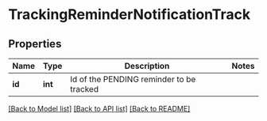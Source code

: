 # TrackingReminderNotificationTrack

## Properties
Name | Type | Description | Notes
------------ | ------------- | ------------- | -------------
**id** | **int** | Id of the PENDING reminder to be tracked | 

[[Back to Model list]](../README.md#documentation-for-models) [[Back to API list]](../README.md#documentation-for-api-endpoints) [[Back to README]](../README.md)


